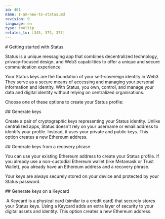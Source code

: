 ```yaml
---
id: 401
name: I-am-new-to-status.md
revision: 0
language: en
type: tooltip
relates_to: [345, 374, 377]
---
```


# Getting started with Status

Status is a unique messaging app that combines decentralized technology, privacy-focused design, and Web3 capabilities to offer a unique and secure communication experience.

Your Status keys are the foundation of your self-sovereign identity in Web3. They serve as a secure means of accessing and managing your personal information and identity. With Status, you own, control, and manage your data and digital identity without relying on centralized organisations.

Choose one of these options to create your Status profile:

## Generate keys

Create a pair of cryptographic keys representing your Status identity. Unlike centralized apps, Status doesn't rely on your username or email address to identify your profile. Instead, it uses your private and public keys. This option creates a new Ethereum address.

## Generate keys from a recovery phrase

You can use your existing Ethereum address to create your Status profile. If you already use a non-custodial Ethereum wallet (like Metamask or Trust Wallet), you already have an Ethereum address and a recovery phrase.

Your keys are always securely stored on your device and protected by your Status password.

## Generate keys on a Keycard

 A Keycard is a physical card (similar to a credit card) that securely stores your Status keys. Using a Keycard adds an extra layer of security to your digital assets and identity. This option creates a new Ethereum address.
